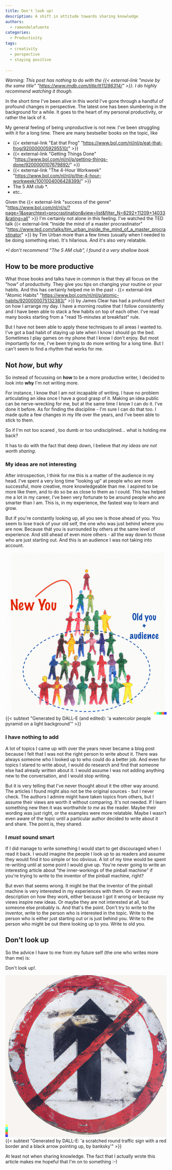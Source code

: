 ```yaml
---
title: Don't look up!
description: A shift in attitude towards sharing knowledge
authors:
  - ramondelafuente
categories:
  - Productivity
tags:
  - creativity
  - perspective
  - staying positive

---
```


_Warning: This post has nothing to do with the {{< external-link "movie by the same title" "https://www.imdb.com/title/tt11286314/" >}}. I 
do highly recommend watching it though._

In the short time I've been alive in this world I've gone through a handful of profound changes in perspective. The 
latest one has been slumbering in the background for a while. It goes to the heart of my personal productivity, 
or rather the lack of it.

My general feeling of being unproductive is not new. I've been struggling with it for a long time. There are many 
bestseller books on the topic, like 

- {{< external-link "Eat that Frog" "https://www.bol.com/nl/nl/p/eat-that-frog/9200000059295510/" >}}
- {{< external-link "Getting Things Done" "https://www.bol.com/nl/nl/p/getting-things-done/9200000107679892/" >}}
- {{< external-link "The 4-Hour Workweek" "https://www.bol.com/nl/nl/p/the-4-hour-workweek/1001004006428399/" >}}
- The 5 AM club *.
- etc..

Given the {{< external-link "success of the genre" "https://www.bol.com/nl/nl/s/?page=1&searchtext=procrastination&view=list&filter_N=8292+11209+14033&rating=all" >}} 
I'm certainly not alone in this feeling. I've watched the TED talk
{{< external-link "Inside the mind of a master procrastinator" "https://www.ted.com/talks/tim_urban_inside_the_mind_of_a_master_procrastinator" >}} 
by Tim Urban more than a few times (usually when I needed to be doing something else). It's hilarious. And it's 
also very relatable.

_*I don't recommend "The 5 AM club", I found it a very shallow book_

## How to be more productive

What those books and talks have in common is that they all focus on the "how" of productivity. They give you tips on
changing your routine or your habits. And this has certainly helped me in the past -
{{< external-link "Atomic Habits" "https://www.bol.com/nl/nl/p/atomic-habits/9200000075132383/" >}} by James Clear has had a profound effect 
on how I arrange my day. I have a morning routine that I follow consistently and I have been able to stack a few habits 
on top of each other. I've read many books starting from a "read 15-minutes at breakfast" rule.

But I have not been able to apply these techniques to all areas I wanted to. I've got a bad habit of staying up late 
when I know I should go the bed. Sometimes I play games on my phone that I know I don't enjoy. But most importantly for 
me, I've been trying to do more writing for a long time. But I can't seem to find a rhythm that works for me.

## Not _how_, but _why_

So instead of focussing on **how** to be a more productive writer, I decided to look into **why** I'm not writing more.

For instance, I know that I am not incapable of writing. I have no problem articulating an idea once I have a good 
grasp of it. Making an idea public can be nerve-wrecking for me, but at the same time I know I can do it. I've done it 
before. As for finding the discipline - I'm sure I can do that too. I made quite a few changes in my life over the 
years, and I've been able to stick to them.

So if I'm not too scared , too dumb or too undisciplined... what is holding me back?

It has to do with the fact that deep down, I believe that _my ideas are not worth sharing_.

### My ideas are not interesting

After introspection, I think for me this is a matter of the audience in my head. I've spent a very long time 
"looking up" at people who are more successful, more creative, more knowledgeable than me. I aspired to be more like 
them, and to do so be as close to them as I could. This has helped me a lot in my career, I've been very fortunate to 
be around people who are smarter than I am. This is, in my experience, the fastest way to learn and grow.

But if you're constantly looking up, all you see is those ahead of you. You seem to lose track of your old self, the 
one who was just behind where you are now. Because thát you is surrounded by others at the same level of experience. 
And still ahead of even more others - all the way down to those who are just starting out. And this is an audience 
I was not taking into account.

![People pyramid](people-pyramid-edited.png "People pyramid")
{{< subtext "Generated by DALL-E (and edited): 'a watercolor people pyramid on a light background'" >}}

### I have nothing to add

A lot of topics I came up with over the years never became a blog post because I felt that I was not the right person
to write about it. There was always someone who I looked up to who could do a better job. And even for topics 
I stared to write about, I would do research and find that someone else had already written about it. I would assume 
I was not adding anything new to the conversation, and I would stop writing.

But it is very telling that I've never thought about it the other way around. The articles I found might also not 
be the original sources - but I never check. The authors I admire might have taken topics from others, but I assume 
their views are worth it without comparing. It's not needed. If I learn something new then it was worthwhile _to me_
as the reader. Maybe their wording was just right, or the examples were more relatable. Maybe I wasn't even aware of 
the topic until a particular author decided to write about it and share. The point is, they shared.

### I _must_ sound smart

If I did manage to write something I would start to get discouraged when I read it back. I would imagine the people
I look up to as readers and assume they would find it too simple or too obvious. A lot of my time would be spent 
re-writing until at some point I would give up. You're never going to write an interesting article about "the 
inner-workings of the pinball machine" if you're trying to write to the inventor of the pinball machine, right?

But even that seems wrong. It might be that the inventor of the pinball machine is very interested in my experiences
with them. Or even my description on how they work, either because I got it wrong or because my views inspire new ideas.
Or maybe they are not interested at all, but someone else probably is. And that's the point. Don't try to write to 
the inventor, write to the person who is interested in the topic. Write to the person who is either just starting out 
or is just behind you. Write to the person who might be out there looking up to you. Write to old you.

## Don't look up

So the advice I have to me from my future self (the one who writes more than me) is:

Don't look up!.

![Traffic sign](traffic-sign.png "Traffic sign - don't look up")
{{< subtext "Generated by DALL-E: 'a scratched round traffic sign with a red border and a black arrow pointing up, by banksky'" >}}

At least not when sharing knowledge. The fact that I actually wrote this article makes me hopeful that I'm on to something :-)




